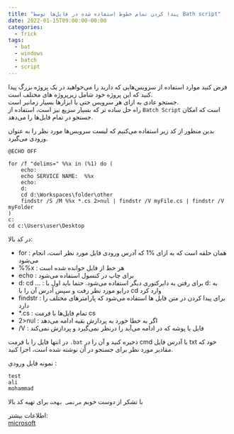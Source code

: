 ```yaml
---
title: "پیدا کردن تمام خطوط استفاده شده در فایل‌ها توسط Bath script"
date: 2022-01-15T09:00:00-00:00
categories:
  - Trick
tags:
  - bat
  - windows
  - batch
  - script
---
```


فرض کنید موارد استفاده از سرویس‌هایی که دارید را می‌خواهید در یک پروژه بزرگ پیدا کنید که این پروژه خود شامل زیرپروژه های مختلف است.  
جستجو عادی به ازای هر سرویس حتی با ابزارها بسیار زمانبر است.  
راه حل ساده تر که بسیار سریع نیز است، استفاده از `Batch Script` است که امکان جستجو در تمام فایل‌ها را می‌دهد.  

بدین منظور از کد زیر استفاده می‌کنیم که لیست سرویس‌ها مورد نظر را به عنوان ورودی می‌گیرد.  


```batch
@ECHO OFF

for /f "delims=" %%x in (%1) do (
	echo:
	echo SERVICE NAME:  %%x 
	echo:
	d:
	cd d:\Workspaces\folder\other
	findstr /S /M %%x *.cs 2>nul | findstr /V myFile.cs | findstr /V myFolder
)
c:
cd c:\Users\user\Desktop
```

در کد بالا:  
  - for : همان حلقه است که به ازای %1 که آدرس ورودی فایل مورد نظر است، انجام می‌شود
  - %%x : هر خط از فایل خوانده شده است
  - echo : برای چاپ در کنسول استفاده می‌شود
  - d: cd ... : برای رفتن به دایرکتوری دیگر استفاده می‌شود. حتما باید اول با d: به درایو مورد نظر رفت و سپس آدرس آن را با cd وارد کرد
  - findstr : برای پیدا کردن در متن فایل ها استفاده می‌شود که پارامترهای مختلف را دارد
  - *.cs : تمام فایل‌ها با فرمت cs
  - 2>nul : اگر به خطا خورد به پردازش بقیه ادامه می‌دهد
  - /V : فایل یا پوشه که در ادامه می‌آید را درنظر نمی‌گیرد و پردازش نمی‌کند

در انتها فایل را با فرمت `.bat` ذخیره کنید و آن را در cmd با آدرس فایل txt خود که مقادیر مورد نظر برای جستجو در آن نوشته شده است، اجرا کنید.  

نمونه فایل ورودی :  

```
test
ali
mohammad
```

با تشکر از دوست خوبم `مرتضی بهجت` برای تهیه کد بالا  

اطلاعات بیشتر:  
[microsoft](https://docs.microsoft.com/en-us/windows-server/administration/windows-commands/windows-commands)  